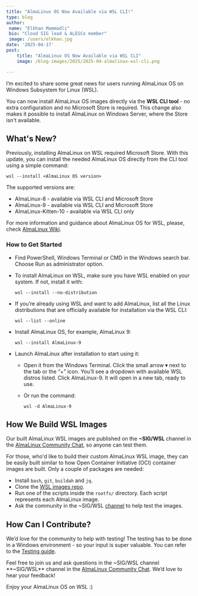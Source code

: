 ```yaml
---
title: "AlmaLinux OS Now Available via WSL CLI!"
type: blog
author: 
 name: "Elkhan Mammadli"
 bio: "Cloud SIG lead & ALESCo member"
 image: /users/elkhan.jpg
date: '2025-04-17'
post:
    title: "AlmaLinux OS Now Available via WSL CLI"
    image: /blog-images/2025/2025-04-almalinux-wsl-cli.png

---
```


I’m excited to share some great news for users running AlmaLinux OS on Windows Subsystem for Linux (WSL).

You can now install AlmaLinux OS images directly via the **WSL CLI tool** - no extra configuration and no Microsoft Store is required. This change also makes it possible to install AlmaLinux on Windows Server, where the Store isn't available.

## What's New?

Previously, installing AlmaLinux on WSL required Microsoft Store. With this update, you can install the needed AlmaLinux OS directly from the CLI tool using a simple command:

```
wsl --install <AlmaLinux OS version>
```

The supported versions are:

* AlmaLinux-8 - available via WSL CLI and Microsoft Store
* AlmaLinux-9 - available via WSL CLI and Microsoft Store
* AlmaLinux-Kitten-10 - available via WSL CLI only

For more information and guidance about AlmaLinux OS for WSL, please, check [AlmaLinux Wiki](https://wiki.almalinux.org/documentation/wsl.html).

### How to Get Started

* Find PowerShell, Windows Terminal or CMD in the Windows search bar. Choose Run as administrator option.
* To install AlmaLinux on WSL, make sure you have WSL enabled on your system. If not, install it with:

  ```
  wsl --install --no-distribution
  ```
* If you’re already using WSL and want to add AlmaLinux, list all the Linux distributions that are officially available for installation via the WSL CLI:
  ```
  wsl --list --online
  ```
* Install AlmaLinux OS, for example, AlmaLinux 9:
  ```
  wsl --install AlmaLinux-9
  ```
* Launch AlmaLinux after installation to start using it:
    * Open it from the Windows Terminal. Click the small arrow ▾ next to the tab or the “+” icon. You’ll see a dropdown with available WSL distros listed. Click AlmaLinux-9. It will open in a new tab, ready to use.
    * Or run the command:

      ```
      wsl -d AlmaLinux-9
      ```

## How We Build WSL Images

Our built AlmaLinux WSL images are published on the **~SIG/WSL** channel in the [AlmaLinux Community Chat](https://chat.almalinux.org), so anyone can test them. 

For those, who'd like to build their custom AlmaLinux WSL image, they can be easily built similar to how Open Container Initiative (OCI) container images are built. Only a couple of packages are needed:
* Install `bash`, `git`, `buildah` and `jq`.
* Clone the [WSL images repo](https://github.com/AlmaLinux/wsl-images.git).
* Run one of the scripts inside the `rootfs/` directory. Each script represents each AlmaLinux image.
* Ask the community in the ~SIG/WSL [channel](https://chat.almalinux.org/almalinux/channels/sigwsl) to help test the images.

## How Can I Contribute?

We’d love for the community to help with testing! The testing has to be done in a Windows environment - so your input is super valuable. You can refer to the [Testing guide](https://github.com/AlmaLinux/wsl-images/blob/main/docs/Testing.md).

Feel free to join us and ask questions in the ~SIG/WSL channel **~SIG/WSL** channel in the [AlmaLinux Community Chat](https://chat.almalinux.org). We’d love to hear your feedback!

Enjoy your AlmaLinux OS on WSL :)
